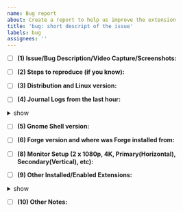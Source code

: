 ```yaml
---
name: Bug report
about: Create a report to help us improve the extension
title: 'bug: short descript of the issue'
labels: bug
assignees: ''
---
```


<!-- Please be as descriptive as you can, please do not post any personally identifiable or confidential info on screenshots / video captures -->
<!-- Tick the checkboxes by clicking them after submitting or by replacing [ ] with [x]-->

- [ ] **(1) Issue/Bug Description/Video Capture/Screenshots:**

- [ ] **(2) Steps to reproduce (if you know):**

- [ ] **(3) Distribution and Linux version:**
<!--
cat /etc/os-release && uname -a
-->

- [ ] **(4) Journal Logs from the last hour:**
<details> <summary> show </summary>
<!--
journalctl --since='1 hour ago' --follow /usr/bin/gnome-shell
-->
</details>

- [ ] **(5) Gnome Shell version:**
<!--
gnome-shell --version
-->

- [ ] **(6) Forge version and where was Forge installed from:**
<!--
Put the extensions.gnome.org version or the commit sha if compiled from source.
-->

- [ ] **(8) Monitor Setup (2 x 1080p, 4K, Primary(Horizontal), Secondary(Vertical), etc):**
<!--
Specifying the monitor/display setup helps a lot for tiling troubleshooting
-->

- [ ] **(9) Other Installed/Enabled Extensions:**
<details> <summary> show </summary>
<!--
# Other extensions:
gnome-extensions list --enabled --details
-->
</details>

- [ ] **(10) Other Notes:**
<!--
Anything not covered or N/A
-->
